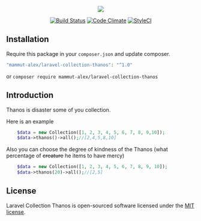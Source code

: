 <p align="center"><img src="https://user-images.githubusercontent.com/10599196/62409693-d8bd5080-b5e3-11e9-917c-62fadc44652a.png"></p>

<p align="center">
<a href="https://travis-ci.org/MammutAlex/laravel-collection-thanos"><img src="https://travis-ci.org/MammutAlex/laravel-collection-thanos.svg?branch=master" alt="Build Status"></a>
<a href="https://lima.codeclimate.com/github/MammutAlex/laravel-collection-thanos"><img src="https://lima.codeclimate.com/github/MammutAlex/laravel-collection-thanos/badges/gpa.svg" alt="Code Climate"></a>
<a href="https://styleci.io/repos/200339313"><img src="https://github.styleci.io/repos/200339313/shield?branch=master" alt="StyleCI"></a>
</p>

## Installation
Require this package in your `composer.json` and update composer.

```php
"mammut-alex/laravel-collection-thanos": "^1.0"
```

or `composer require mammut-alex/laravel-collection-thanos`

## Introduction

Thanos is disaster some of you collection. 

Here is an example

```php
    $data = new Collection([1, 2, 3, 4, 5, 6, 7, 8, 9,10]);
    $data->thanos()->all();//[2,4,5,8,10]
```

Also you can  choose the degree of kindness of the Thanos (what percentage of ~~creature~~ he items to have mercy)

```php
    $data = new Collection([1, 2, 3, 4, 5, 6, 7, 8, 9, 10]);
    $data->thanos(20)->all();//[2,5]
```

## License

Laravel Collection Thanos is open-sourced software licensed under the [MIT license](https://opensource.org/licenses/MIT).
